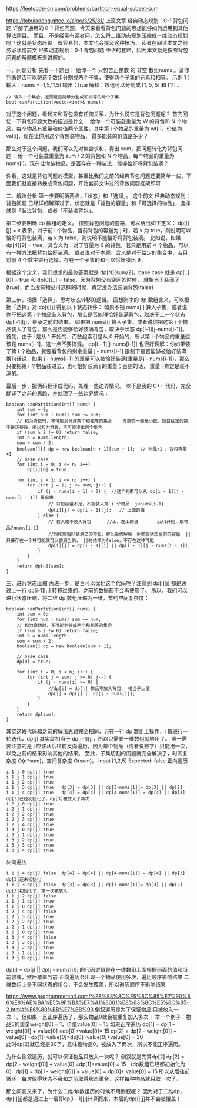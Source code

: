 https://leetcode-cn.com/problems/partition-equal-subset-sum


https://labuladong.gitee.io/algo/3/25/81/
上篇文章 经典动态规划：0-1 背包问题 详解了通用的 0-1 背包问题，今天来看看背包问题的思想能够如何运用到其他算法题目。
而且，不是经常有读者问，怎么将二维动态规划压缩成一维动态规划吗？这就是状态压缩，很容易的，本文也会提及这种技巧。
读者在阅读本文之前务必读懂前文 经典动态规划：0-1 背包问题 中讲的套路，因为本文就是按照背包问题的解题模板来讲解的。

一、问题分析
先看一下题目：
给你一个 只包含正整数 的 非空 数组nums 。请你判断是否可以将这个数组分割成两个子集，使得两个子集的元素和相等。
示例 1：
输入：nums = [1,5,11,5]
输出：true
解释：数组可以分割成 [1, 5, 5] 和 [11] 。
```
// 输入一个集合，返回是否能够分割成和相等的两个子集
bool canPartition(vector<int>& nums);
```

对于这个问题，看起来和背包没有任何关系，为什么说它是背包问题呢？
首先回忆一下背包问题大致的描述是什么：
给你一个可装载重量为 W 的背包和 N 个物品，每个物品有重量和价值两个属性。其中第 i 个物品的重量为 wt[i]，价值为 val[i]，现在让你用这个背包装物品，
  最多能装的价值是多少？

那么对于这个问题，我们可以先对集合求和，得出 sum，把问题转化为背包问题：
给一个可装载重量为 sum / 2 的背包和 N 个物品，每个物品的重量为 nums[i]。现在让你装物品，是否存在一种装法，能够恰好将背包装满？

你看，这就是背包问题的模型，甚至比我们之前的经典背包问题还要简单一些，下面我们就直接转换成背包问题，开始套前文讲过的背包问题框架即可



二、解法分析
第一步要明确两点，「状态」和「选择」。
这个前文 经典动态规划：背包问题 已经详细解释过了，状态就是「背包的容量」和「可选择的物品」，选择就是「装进背包」或者「不装进背包」。

第二步要明确 dp 数组的定义。
按照背包问题的套路，可以给出如下定义：
dp[i][j] = x 表示，对于前 i 个物品，当前背包的容量为 j 时，若 x 为 true，则说明可以恰好将背包装满，若 x 为 false，则说明不能恰好将背包装满。
比如说，如果 dp[4][9] = true，其含义为：对于容量为 9 的背包，若只是用前 4 个物品，可以有一种方法把背包恰好装满。
  或者说对于本题，含义是对于给定的集合中，若只对前 4 个数字进行选择，存在一个子集的和可以恰好凑出 9。

根据这个定义，我们想求的最终答案就是 dp[N][sum/2]，base case 就是 dp[..][0] = true 和 dp[0][..] = false，因为背包没有空间的时候，
  就相当于装满了(true)，而当没有物品可选择的时候，肯定没办法装满背包(false)


第三步，根据「选择」，思考状态转移的逻辑。
回想刚才的 dp 数组含义，可以根据「选择」对 dp[i][j] 得到以下状态转移：
如果不把 nums[i] 算入子集，或者说你不把这第 i 个物品装入背包，那么是否能够恰好装满背包，取决于上一个状态 dp[i-1][j]，继承之前的结果。
如果把 nums[i] 算入子集，或者说你把这第 i 个物品装入了背包，那么是否能够恰好装满背包，取决于状态 dp[i-1][j-nums[i-1]]。
  首先，由于 i 是从 1 开始的，而数组索引是从 0 开始的，所以第 i 个物品的重量应该是 nums[i-1]，这一点不要搞混。
  dp[i - 1][j-nums[i-1]] 也很好理解：你如果装了第 i 个物品，就要看背包的剩余重量 j - nums[i-1] 限制下是否能够被恰好装满
  换句话说，如果 j - nums[i-1] 的重量可以被恰好装满(重量是j - nums[i-1])，那么只要把第 i 个物品装进去，也可恰好装满 j 的重量；否则的话，
    重量 j 肯定是装不满的。

最后一步，把伪码翻译成代码，处理一些边界情况。
以下是我的 C++ 代码，完全翻译了之前的思路，并处理了一些边界情况：
```
boolean canPartition(int[] nums) {
    int sum = 0;
    for (int num : nums) sum += num;
    // 和为奇数时，不可能划分成两个和相等的集合    奇数的一般是小数，题目给定的数字是正整数，所以和为奇数，不可能凑出两个集合
    if (sum % 2 != 0) return false;
    int n = nums.length;
    sum = sum / 2;
    boolean[][] dp = new boolean[n + 1][sum + 1];  // 物品+1 ，背包容量+1
    // base case
    for (int i = 0; i <= n; i++)
        dp[i][0] = true;

    for (int i = 1; i <= n; i++) {
        for (int j = 1; j <= sum; j++) {
            if (j - nums[i - 1] < 0) {  //这个判断可以从 dp[i - 1][j - nums[i - 1]] 看出来
                // 背包容量不足，不能装入第 i 个物品  j<nums[i-1]
                dp[i][j] = dp[i - 1][j];   // 上面的值
            } else {
                // 装入或不装入背包      //上，左上的值       i从1开始，取物品为nums[i-1]
                //假如能恰好装满总的背包，那么最优解每一步都能状态当前的容量  ||只要存在一个种可能就可以装满当前， ||的结果为false，不存在这种可能
                dp[i][j] = dp[i - 1][j] || dp[i - 1][j - nums[i - 1]];
            }
        }
    }
    return dp[n][sum];
}
```

三、进行状态压缩
再进一步，是否可以优化这个代码呢？注意到 dp[i][j] 都是通过上一行 dp[i-1][..] 转移过来的，之前的数据都不会再使用了。
所以，我们可以进行状态压缩，将二维 dp 数组压缩为一维，节约空间复杂度：
```
boolean canPartition(int[] nums) {
    int sum = 0;
    for (int num : nums) sum += num;
    // 和为奇数时，不可能划分成两个和相等的集合
    if (sum % 2 != 0) return false;
    int n = nums.length;
    sum = sum / 2;
    boolean[] dp = new boolean[sum + 1];
    
    // base case
    dp[0] = true;

    for (int i = 0; i < n; i++) {
        for (int j = sum; j >= 0; j--) {
            if (j - nums[i] >= 0) {
                //dp[j] = dp[j] 物品不放入背包， 相当于上值
                dp[j] = dp[j] || dp[j - nums[i]];
            }
        }
    }
    return dp[sum];
}
```

其实这段代码和之前的解法思路完全相同，只在一行 dp 数组上操作，i 每进行一轮迭代，dp[j] 其实就相当于 dp[i-1][j]，所以只需要一维数组就够用了。
唯一需要注意的是 j 应该从后往前反向遍历，因为每个物品（或者说数字）只能用一次，以免之前的结果影响其他的结果。
至此，子集切割的问题就完全解决了，时间复杂度 O(n*sum)，空间复杂度 O(sum)。
input [1,2,5]  Expected: false
正向遍历
```
i 1 j 0 dp[j] true     
i 1 j 1 dp[j] true     
i 1 j 2 dp[j] true
i 1 j 3 dp[j] true   dp[3] = dp[3] || dp[3-nums[1]]= dp[3] || dp[2]
i 1 j 4 dp[j] true   dp[4] = dp[4] || dp[4-nums[1]] = dp[4] || dp[3]   dp[3]已经初始化了，dp[3]被放入了两次
i 2 j 0 dp[j] true
i 2 j 1 dp[j] true
i 2 j 2 dp[j] true
i 2 j 3 dp[j] true
i 2 j 4 dp[j] true
i 3 j 0 dp[j] true
i 3 j 1 dp[j] true
i 3 j 2 dp[j] true
i 3 j 3 dp[j] true
i 3 j 4 dp[j] true
```
反向遍历
```
i 1 j 4 dp[j] false  dp[4] = dp[4] || dp[4-nums[1]] = dp[4] || dp[3]  dp[3]还未初始化
i 1 j 3 dp[j] false  dp[3] = dp[3] || dp[3-nums[1]]= dp[3] || dp[2]   dp[3]初始化了，第一次被放入
i 1 j 2 dp[j] false
i 1 j 1 dp[j] true
i 1 j 0 dp[j] true
i 2 j 4 dp[j] false
i 2 j 3 dp[j] true
i 2 j 2 dp[j] true
i 2 j 1 dp[j] true
i 2 j 0 dp[j] true
i 3 j 4 dp[j] false
i 3 j 3 dp[j] true
i 3 j 2 dp[j] true
i 3 j 1 dp[j] true
i 3 j 0 dp[j] true
```
dp[j] = dp[j] || dp[j - nums[i]];  的代码逻辑是在一维数组上面根据前面的值和当前求或，然后覆盖当前   正向遍历会出现一个物品使用多次，遍历顺序影响结果
 二维数组上是不同状态的组合，不会发生覆盖，所以遍历顺序不影响结果


https://www.programmercarl.com/%E8%83%8C%E5%8C%85%E7%90%86%E8%AE%BA%E5%9F%BA%E7%A1%8001%E8%83%8C%E5%8C%85-2.html#%E6%80%BB%E7%BB%93
倒叙遍历是为了保证物品i只被放入一次！。但如果一旦正序遍历了，那么物品0就会被重复加入多次！
举一个例子：物品0的重量weight[0] = 1，价值value[0] = 15
如果正序遍历
dp[1] = dp[1 - weight[0]] + value[0] =dp[0]+value[0]= 15
dp[2] = dp[2 - weight[0]] + value[0] =dp[1]+value[0]=dp[0]+value[0]+value[0] =  30     
此时dp[2]就已经是30了，意味着物品0，被放入了两次，所以不能正序遍历。

为什么倒叙遍历，就可以保证物品只放入一次呢？
倒叙就是先算dp[2]
dp[2] = dp[2 - weight[0]] + value[0] =dp[1]+value[0] = 15 （dp数组已经都初始化为0）
dp[1] = dp[1 - weight[0]] + value[0] = dp[0]+ value[0] = 15
所以从后往前循环，每次取得状态不会和之前取得状态重合，这样每种物品就只取一次了。

那么问题又来了，为什么二维dp数组历的时候不用倒叙呢？
因为对于二维dp，dp[i][j]都是通过上一层即dp[i - 1][j]计算而来，本层的dp[i][j]并不会被覆盖！